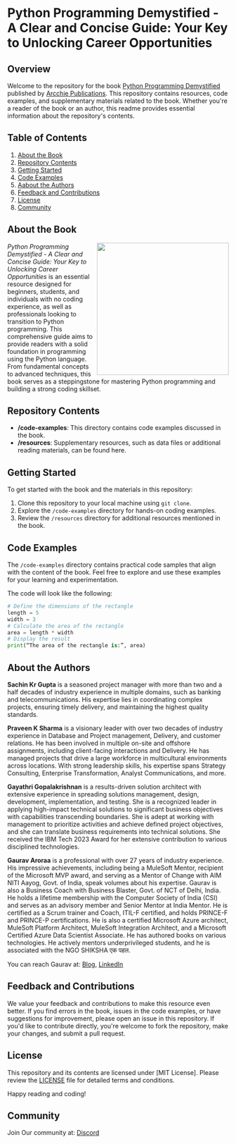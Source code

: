# Python Programming Demystified - A Clear and Concise Guide: Your Key to Unlocking Career Opportunities

## Overview

Welcome to the repository for the book [Python Programming Demystified](https://www.amazon.in/dp/B0D79HC4GL) published by [Arcchie Publications](https://arcchieonline.com). This repository contains resources, code examples, and supplementary materials related to the book. Whether you're a reader of the book or an author, this readme provides essential information about the repository's contents.

## Table of Contents

1. [About the Book](#about-the-book)
2. [Repository Contents](#repository-contents)
3. [Getting Started](#getting-started)
4. [Code Examples](#code-examples)
5. [Aabout the Authors](#about-the-authors)
6. [Feedback and Contributions](#feedback-and-contributions)
7. [License](#license)
8. [Community](#community)

## About the Book
<a href="https://arcchieonline.com/books"><img src="https://m.media-amazon.com/images/I/71CoVef1cpL._SL1500_.jpg" height="300px" align="right"></a>
_Python Programming Demystified - A Clear and Concise Guide: Your Key to Unlocking Career Opportunities_ is an essential resource designed for beginners, students, and individuals with no coding experience, as well as professionals looking to transition to Python programming. This comprehensive guide aims to provide readers with a solid foundation in programming using the Python language. From fundamental concepts to advanced techniques, this book serves as a steppingstone for mastering Python programming and building a strong coding skillset.


## Repository Contents

- **/code-examples**: This directory contains code examples discussed in the book.
- **/resources**: Supplementary resources, such as data files or additional reading materials, can be found here.
  
## Getting Started

To get started with the book and the materials in this repository:

1. Clone this repository to your local machine using `git clone`.
2. Explore the `/code-examples` directory for hands-on coding examples.
3. Review the `/resources` directory for additional resources mentioned in the book.

## Code Examples

The `/code-examples` directory contains practical code samples that align with the content of the book. Feel free to explore and use these examples for your learning and experimentation.

The code will look like the following:
```python
# Define the dimensions of the rectangle
length = 5
width = 3
# Calculate the area of the rectangle
area = length * width
# Display the result
print(“The area of the rectangle is:”, area)

```

## About the Authors

**Sachin Kr Gupta** is a seasoned project manager with more than two and a half decades of industry experience in multiple domains, such as banking and telecommunications. His expertise lies in coordinating complex projects, ensuring timely delivery, and maintaining the highest quality standards.

**Praveen K Sharma** is a visionary leader with over two decades of industry experience in Database and Project management, Delivery, and customer relations. He has been involved in multiple on-site and offshore assignments, including client-facing interactions and Delivery. He has managed projects that drive a large workforce in multicultural environments across locations. With strong leadership skills, his expertise spans Strategy Consulting, Enterprise Transformation, Analyst Communications, and more.

**Gayathri Gopalakrishnan** is a results-driven solution architect with extensive experience in spreading solutions management, design, development, implementation, and testing. She is a recognized leader in applying high-impact technical solutions to significant business objectives with capabilities transcending boundaries. She is adept at working with management to prioritize activities and achieve defined project objectives, and she can translate business requirements into technical solutions. She received the IBM Tech 2023 Award for her extensive contribution to various disciplined technologies.

**Gaurav Aroraa** is a professional with over 27 years of industry experience. His impressive achievements, including being a MuleSoft Mentor, recipient of the Microsoft MVP award, and serving as a Mentor of Change with AIM NITI Aayog, Govt. of India, speak volumes about his expertise. Gaurav is also a Business Coach with Business Blaster, Govt. of NCT of Delhi, India. He holds a lifetime membership with the Computer Society of India (CSI) and serves as an advisory member and Senior Mentor at India Mentor. He is certified as a Scrum trainer and Coach, ITIL-F certified, and holds PRINCE-F and PRINCE-P certifications. He is also a certified Microsoft Azure architect, MuleSoft Platform Architect, MuleSoft Integration Architect, and a Microsoft Certified Azure Data Scientist Associate. He has authored books on various technologies. He actively mentors underprivileged students, and he is associated with the NGO SHIKSHA एक पहल.

You can reach Gaurav at: [Blog](https://gaurav-arora.com/blog/), [LinkedIn](https://linkedin.com/in/aroragaurav/)

## Feedback and Contributions

We value your feedback and contributions to make this resource even better. If you find errors in the book, issues in the code examples, or have suggestions for improvement, please open an issue in this repository. If you'd like to contribute directly, you're welcome to fork the repository, make your changes, and submit a pull request.

## License

This repository and its contents are licensed under [MIT License]. Please review the [LICENSE](LICENSE) file for detailed terms and conditions.

Happy reading and coding!

## Community
Join Our community at: [Discord](https://discord.gg/z26SenmpEt)
